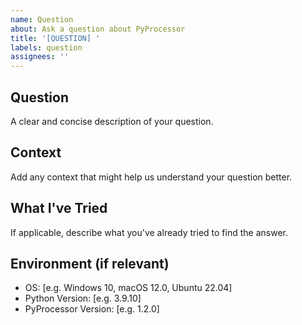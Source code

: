 ```yaml
---
name: Question
about: Ask a question about PyProcessor
title: '[QUESTION] '
labels: question
assignees: ''
---
```


## Question
A clear and concise description of your question.

## Context
Add any context that might help us understand your question better.

## What I've Tried
If applicable, describe what you've already tried to find the answer.

## Environment (if relevant)
- OS: [e.g. Windows 10, macOS 12.0, Ubuntu 22.04]
- Python Version: [e.g. 3.9.10]
- PyProcessor Version: [e.g. 1.2.0]

